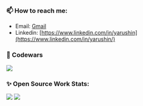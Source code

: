 ### 📫 How to reach me:
- Email: [Gmail](mailto:yarushin.dev@gmail.com?subject=[GitHub]%20Replay)
- Linkedin: [https://www.linkedin.com/in/yarushin](https://www.linkedin.com/in/yarushin/)

### :punch: Codewars
![](https://www.codewars.com/users/yarushin/badges/large)

### ✨ Open Source Work Stats:
![](https://github-readme-stats.vercel.app/api?username=ayarushin&show_icons=true&theme=gruvbox) ![](https://github-readme-stats.vercel.app/api/top-langs/?username=ayarushin&layout=compact&theme=gruvbox) 

<!--
**ayarushin/ayarushin** is a ✨ _special_ ✨ repository because its `README.md` (this file) appears on your GitHub profile.

Here are some ideas to get you started:

- 🔭 I’m currently working on ...
- 🌱 I’m currently learning ...
- 👯 I’m looking to collaborate on ...
- 🤔 I’m looking for help with ...
- 💬 Ask me about ...
- 📫 How to reach me: ...
- 😄 Pronouns: ...
- ⚡ Fun fact: ...
-->
